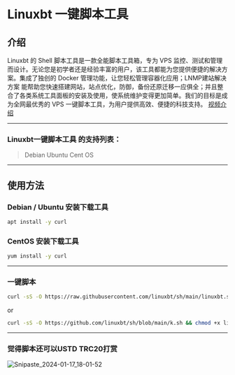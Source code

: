 # Linuxbt 一键脚本工具

## 介绍
Linuxbt 的 Shell 脚本工具是一款全能脚本工具箱，专为 VPS 监控、测试和管理而设计。无论您是初学者还是经验丰富的用户，该工具都能为您提供便捷的解决方案。集成了独创的 Docker 管理功能，让您轻松管理容器化应用；LNMP建站解决方案 能帮助您快速搭建网站，站点优化，防御，备份还原迁移一应俱全；并且整合了各类系统工具面板的安装及使用，使系统维护变得更加简单。我们的目标是成为全网最优秀的 VPS 一键脚本工具，为用户提供高效、便捷的科技支持。
[视频介绍](https://www.youtube.com/watch?v=0o7oHaDit90&t=211s)
***

### Linuxbt一键脚本工具 的支持列表：
>Debian
>Ubuntu
>Cent OS
***

## 使用方法
### Debian / Ubuntu 安装下载工具
```bash
apt install -y curl
```
### CentOS 安装下载工具
```bash
yum install -y curl
```
***
### 一键脚本
```bash
curl -sS -O https://raw.githubusercontent.com/linuxbt/sh/main/linuxbt.sh && chmod +x linuxbt.sh && ./linuxbt.sh

```
or
```bash
curl -sS -O https://github.com/linuxbt/sh/blob/main/k.sh && chmod +x linuxbt.sh && ./linuxbt.sh
```


***
### 觉得脚本还可以USTD TRC20打赏
![Snipaste_2024-01-17_18-01-52](https://github.com/linuxbt/sh/assets/131984541/98cf2762-1bfb-4c33-af10-af0eda29fc20)

